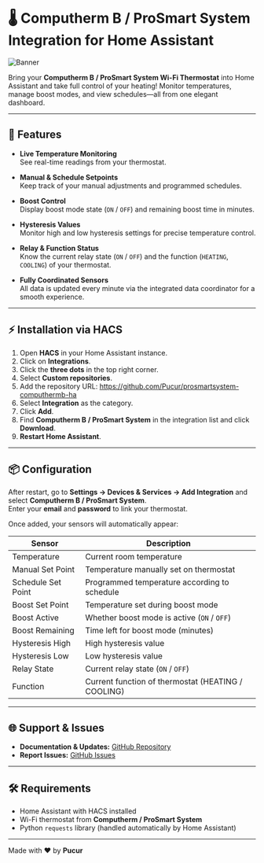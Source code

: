 # 🌡️ Computherm B / ProSmart System Integration for Home Assistant

![Banner](https://brands.home-assistant.io/computherm_b/dark_logo.png)




Bring your **Computherm B / ProSmart System Wi-Fi Thermostat** into Home Assistant and take full control of your heating! Monitor temperatures, manage boost modes, and view schedules—all from one elegant dashboard.

---

## 🔹 Features

- **Live Temperature Monitoring**  
  See real-time readings from your thermostat.

- **Manual & Schedule Setpoints**  
  Keep track of your manual adjustments and programmed schedules.

- **Boost Control**  
  Display boost mode state (`ON` / `OFF`) and remaining boost time in minutes.

- **Hysteresis Values**  
  Monitor high and low hysteresis settings for precise temperature control.

- **Relay & Function Status**  
  Know the current relay state (`ON` / `OFF`) and the function (`HEATING`, `COOLING`) of your thermostat.

- **Fully Coordinated Sensors**  
  All data is updated every minute via the integrated data coordinator for a smooth experience.

---

## ⚡ Installation via HACS

1. Open **HACS** in your Home Assistant instance.  
2. Click on **Integrations**.  
3. Click the **three dots** in the top right corner.  
4. Select **Custom repositories**.  
5. Add the repository URL:  https://github.com/Pucur/prosmartsystem-computhermb-ha
6. Select **Integration** as the category.  
7. Click **Add**.  
8. Find **Computherm B / ProSmart System** in the integration list and click **Download**.  
9. **Restart Home Assistant**.  

---

## 📦 Configuration

After restart, go to **Settings → Devices & Services → Add Integration** and select **Computherm B / ProSmart System**.  
Enter your **email** and **password** to link your thermostat.

Once added, your sensors will automatically appear:

| Sensor | Description |
|--------|-------------|
| Temperature | Current room temperature |
| Manual Set Point | Temperature manually set on thermostat |
| Schedule Set Point | Programmed temperature according to schedule |
| Boost Set Point | Temperature set during boost mode |
| Boost Active | Whether boost mode is active (`ON` / `OFF`) |
| Boost Remaining | Time left for boost mode (minutes) |
| Hysteresis High | High hysteresis value |
| Hysteresis Low | Low hysteresis value |
| Relay State | Current relay state (`ON` / `OFF`) |
| Function | Current function of thermostat (HEATING / COOLING) |

---

## 🌐 Support & Issues

- **Documentation & Updates:** [GitHub Repository](https://github.com/Pucur/prosmartsystem-computhermb-ha)  
- **Report Issues:** [GitHub Issues](https://github.com/Pucur/prosmartsystem-computhermb-ha/issues)  

---

## 🛠️ Requirements

- Home Assistant with HACS installed  
- Wi-Fi thermostat from **Computherm / ProSmart System**  
- Python `requests` library (handled automatically by Home Assistant)

---

Made with ❤️ by **Pucur**
